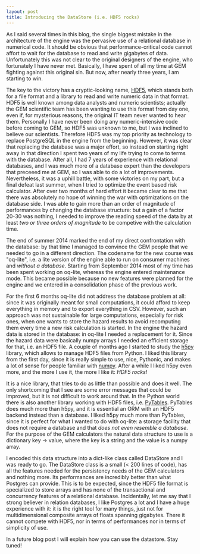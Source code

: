 ```yaml
---
layout: post
title: Introducing the DataStore (i.e. HDF5 rocks)
---
```


As I said several times in this blog, the single biggest
mistake in the architecture of the engine was the pervasive use of a
relational database in numerical code. It should be obvious that
performance-critical code cannot affort to wait for the
database to read and write gigabytes of data. Unfortunately this was
not clear to the original designers of the engine, who fortunately I have
never met. Basically, I have spent of all my time at GEM fighting
against this original sin. But now, after nearly three years, I am
starting to win.

The key to the victory has a cryptic-looking name,
[HDF5](https://www.hdfgroup.org/HDF5/), which stands
both for a file format and a library to read and write numeric data in
that format. HDF5 is well known
among data analysts and numeric scientists; actually the GEM scientific
team has been wanting to use this format from day one, even if, for
mysterious reasons, the original IT team never wanted to hear them.
Personally I have never been doing any numeric-intensive code before
coming to GEM, so HDF5 was unknown to me, but I was inclined to
believe our scientists. Therefore HDF5 was my top priority as
technology to replace PostgreSQL in the engine from the beginning.  However,
it was clear that replacing the database was a major
effort, so instead on starting right away in that direction I spent
two years of my life trying to come to terms with the database. After
all, I had 7 years of experience with relational databases, and I was
much more of a database expert than the developers that preceeed me at
GEM, so I was able to do a lot of improvements. Nevertheless, it was
a uphill battle, with some victories on my part, but
a final defeat last summer, when I tried to optimize the event based
risk calculator. After over two months of hard effort it became clear
to me that there was absolutely no hope of winning the war with
optimizations on the database side. I was able to gain more than an
order of magnitude of performances by changing the database structure:
but a gain of a factor 20-30 was nothing, I needed to improve the
reading speed of the data by at least *two or three orders of
magnitude* to be competive with the calculation time.

The end of summer 2014 marked the end of my direct confrontation with
the database: by that time I managed to convince the GEM people that
we needed to go in a different direction. The codename for the new
course was "oq-lite", i.e. a lite version of the engine able to run on
consumer machines and *without a database*. Starting from September
2014 most of my time has been spent working on oq-lite, whereas the
engine entered maintenance mode. This became possible because no new
features were planned for the engine and we entered in a consolidation
phase of the previous work.

For the first 6 months oq-lite did not address the database problem
at all: since it was originally meant for small computations, it could afford
to keep everything in memory and to export everything in CSV. However,
such an approach was not sustainable for large computations, especially
for risk ones, when one wants to store the hazard results to avoid
recomputing them every time a new risk calculation is started. In the
engine the hazard data is stored in the database: in oq-lite I needed
a replacement for it. Since the hazard data were basically numpy arrays
I needed an efficient storage for that, i.e. an HDF5 file. A
couple of months ago I started to study the
[h5py](http://docs.h5py.org/en/latest/) library, which allows to
manage HDF5 files from Python. I liked this library from the first
day, since it is really simple to use, nice, Pythonic, and makes a
lot of sense for people familiar with [numpy](http://www.numpy.org/).
After a while I liked h5py even more, and the more I use it, the more I like
it: *HDF5 rocks!*

It is a nice library, that tries to do as little than possible and
does it well. The only shortcoming that I see are some error messages
that could be improved, but it is not difficult to work around that.
In the Python world there is also another library working with
HDF5 files, i.e. [PyTables](http://www.pytables.org/). PyTables does
much more than h5py, and it is essential an ORM with an HDF5 backend
instead than a database. I liked h5py much more than PyTables, since it
is perfect for what I wanted to do with oq-lite: a storage facility
that does not require a database and that *does not even resemble
a database*. For the purpose of the GEM calculators the natural
data structure to use is a dictionary key -> value, where the
key is a string and the value is a numpy array.

I encoded this data structure into a dict-like class called DataStore
and I was ready to go. The DataStore class is a small (< 200 lines of
code), has all the features needed for the persistency needs of the
GEM calculators and nothing more. Its performances are incredibly
better than what Postgres can provide. This is to be expected, since
the HDF5 file format is specialized to store arrays and has none of
the transactional and concurrency features of a relational
database. Incidentally, let me say that I strong believer in relation
databases, I like Postgres a lot and I have a huge experience with it:
it is the right tool for many things, just not for
multidimensional composite arrays of floats spanning gigabytes. There
it cannot compete with HDF5, nor in terms of performances nor in terms
of simplicity of use.

In a future blog post I will explain how you can use the datastore. Stay tuned!



